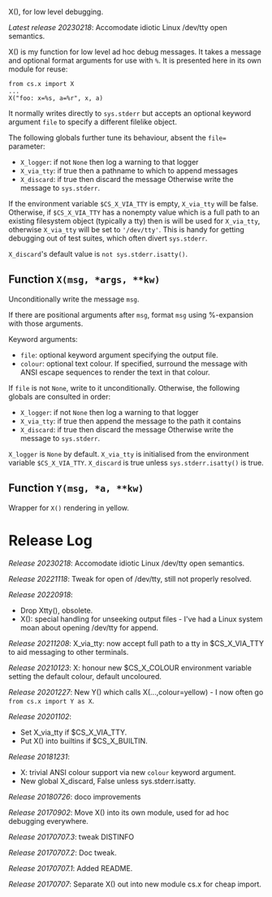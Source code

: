 X(), for low level debugging.

*Latest release 20230218*:
Accomodate idiotic Linux /dev/tty open semantics.

X() is my function for low level ad hoc debug messages.
It takes a message and optional format arguments for use with `%`.
It is presented here in its own module for reuse:

    from cs.x import X
    ...
    X("foo: x=%s, a=%r", x, a)

It normally writes directly to `sys.stderr` but accepts an optional
keyword argument `file` to specify a different filelike object.

The following globals further tune its behaviour,
absent the `file=` parameter:
* `X_logger`: if not `None` then log a warning to that logger
* `X_via_tty`: if true then a pathname to which to append messages
* `X_discard`: if true then discard the message
Otherwise write the message to `sys.stderr`.

If the environment variable `$CS_X_VIA_TTY` is empty,
`X_via_tty` will be false.
Otherwise,
if `$CS_X_VIA_TTY` has a nonempty value which is a full path
to an existing filesystem object (typically a tty)
then is will be used for `X_via_tty`,
otherwise `X_via_tty` will be set to `'/dev/tty'`.
This is handy for getting debugging out of test suites,
which often divert `sys.stderr`.

`X_discard`'s default value is `not sys.stderr.isatty()`.

## Function `X(msg, *args, **kw)`

Unconditionally write the message `msg`.

If there are positional arguments after `msg`,
format `msg` using %-expansion with those arguments.

Keyword arguments:
* `file`: optional keyword argument specifying the output file.
* `colour`: optional text colour.
  If specified, surround the message with ANSI escape sequences
  to render the text in that colour.

If `file` is not `None`, write to it unconditionally.
Otherwise, the following globals are consulted in order:
* `X_logger`: if not `None` then log a warning to that logger
* `X_via_tty`: if true then append the message to the path it contains
* `X_discard`: if true then discard the message
Otherwise write the message to `sys.stderr`.

`X_logger` is `None` by default.
`X_via_tty` is initialised from the environment variable `$CS_X_VIA_TTY`.
`X_discard` is true unless `sys.stderr.isatty()` is true.

## Function `Y(msg, *a, **kw)`

Wrapper for `X()` rendering in yellow.

# Release Log



*Release 20230218*:
Accomodate idiotic Linux /dev/tty open semantics.

*Release 20221118*:
Tweak for open of /dev/tty, still not properly resolved.

*Release 20220918*:
* Drop Xtty(), obsolete.
* X(): special handling for unseeking output files - I've had a Linux system moan about opening /dev/tty for append.

*Release 20211208*:
X_via_tty: now accept full path to a tty in $CS_X_VIA_TTY to aid messaging to other terminals.

*Release 20210123*:
X: honour new $CS_X_COLOUR environment variable setting the default colour, default uncoloured.

*Release 20201227*:
New Y() which calls X(...,colour=yellow) - I now often go `from cs.x import Y as X`.

*Release 20201102*:
* Set X_via_tty if $CS_X_VIA_TTY.
* Put X() into builtins if $CS_X_BUILTIN.

*Release 20181231*:
* X: trivial ANSI colour support via new `colour` keyword argument.
* New global X_discard, False unless sys.stderr.isatty.

*Release 20180726*:
doco improvements

*Release 20170902*:
Move X() into its own module, used for ad hoc debugging everywhere.

*Release 20170707.3*:
tweak DISTINFO

*Release 20170707.2*:
Doc tweak.

*Release 20170707.1*:
Added README.

*Release 20170707*:
Separate X() out into new module cs.x for cheap import.
